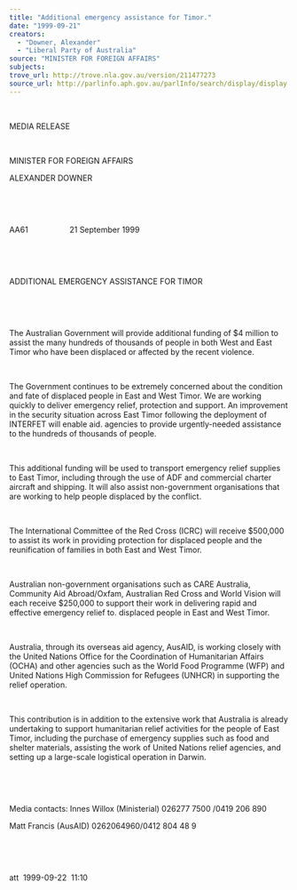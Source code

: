 ```yaml
---
title: "Additional emergency assistance for Timor."
date: "1999-09-21"
creators:
  - "Downer, Alexander"
  - "Liberal Party of Australia"
source: "MINISTER FOR FOREIGN AFFAIRS"
subjects:
trove_url: http://trove.nla.gov.au/version/211477273
source_url: http://parlinfo.aph.gov.au/parlInfo/search/display/display.w3p;query=Id%3A%22media/pressrel/RHF06%22
---
```


   

  

  MEDIA RELEASE

  

  MINISTER FOR FOREIGN AFFAIRS

  ALEXANDER DOWNER

  

  

  AA61                   21 
September 1999

  

  

  ADDITIONAL EMERGENCY ASSISTANCE FOR TIMOR

  

  

  The Australian Government will provide additional funding of $4 million 
to assist the many hundreds of  thousands of people in both West 
and East Timor who have been displaced or affected by the recent violence.

  

 The Government continues to be extremely concerned 
about the condition and fate of displaced people in East and West Timor. 
We are working quickly to deliver emergency relief, protection and support. 
An improvement in the security situation across East Timor following 
the deployment of INTERFET will enable aid. agencies to provide urgently-needed 
assistance to the hundreds of thousands of people.

  

 This additional funding will be used to transport 
emergency relief supplies to East Timor, including through the use of 
ADF and commercial charter aircraft and shipping. It will also assist 
non-government organisations that are working to help people displaced 
by the conflict.

  

 The International Committee of the Red Cross (ICRC) 
will receive $500,000 to assist its work in providing protection for 
displaced people and the reunification of families in both East and 
West Timor.

  

 Australian non-government organisations such as CARE 
Australia, Community Aid Abroad/Oxfam, Australian Red Cross and World 
Vision will each receive $250,000 to support their work in delivering 
rapid and effective emergency relief to. displaced people in East and 
West Timor.

  

 Australia, through its overseas aid agency, AusAID, 
is working closely with the United Nations Office for the Coordination 
of Humanitarian Affairs (OCHA) and other agencies such as the World 
Food Programme (WFP) and United Nations High Commission for Refugees 
(UNHCR) in supporting the relief operation.

  

 This contribution is in addition to the extensive 
work that Australia is already undertaking to support humanitarian relief 
activities for the people of East Timor, including the purchase of emergency 
supplies such as food and shelter materials, assisting the work of United 
Nations relief agencies, and setting up a large-scale logistical operation 
in Darwin.

  

  

  Media contacts: Innes Willox (Ministerial) 026277 7500 /0419 206 890

  Matt Francis (AusAID) 0262064960/0412 804 48  9

  

  

  att  1999-09-22  11:10

